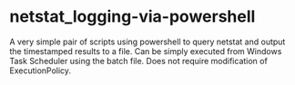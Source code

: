 # netstat_logging-via-powershell
A very simple pair of scripts using powershell to query netstat and output the timestamped results to a file. Can be simply executed from Windows Task Scheduler using the batch file. Does not require modification of ExecutionPolicy.
